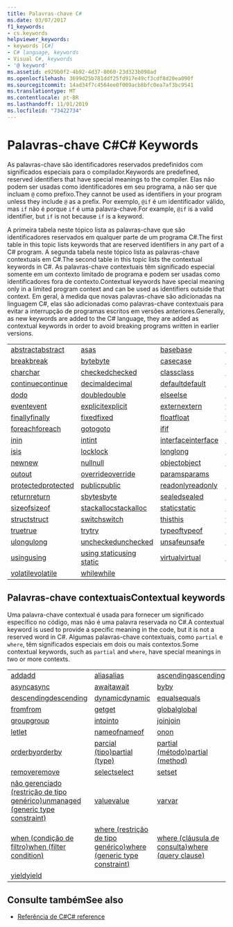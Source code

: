 ```yaml
---
title: Palavras-chave C#
ms.date: 03/07/2017
f1_keywords:
- cs.keywords
helpviewer_keywords:
- keywords [C#]
- C# language, keywords
- Visual C#, keywords
- '@ keyword'
ms.assetid: e929b0f2-4b92-4d37-8060-23d323b098ad
ms.openlocfilehash: 3699d25b781ddf25fd917e49cf3cdf8d20ea090f
ms.sourcegitcommit: 14ad34f7c4564ee0f009acb8bfc0ea7af3bc9541
ms.translationtype: MT
ms.contentlocale: pt-BR
ms.lasthandoff: 11/01/2019
ms.locfileid: "73422734"
---
```

# <a name="c-keywords"></a><span data-ttu-id="797f5-102">Palavras-chave C#</span><span class="sxs-lookup"><span data-stu-id="797f5-102">C# Keywords</span></span>

<span data-ttu-id="797f5-103">As palavras-chave são identificadores reservados predefinidos com significados especiais para o compilador.</span><span class="sxs-lookup"><span data-stu-id="797f5-103">Keywords are predefined, reserved identifiers that have special meanings to the compiler.</span></span> <span data-ttu-id="797f5-104">Elas não podem ser usadas como identificadores em seu programa, a não ser que incluam `@` como prefixo.</span><span class="sxs-lookup"><span data-stu-id="797f5-104">They cannot be used as identifiers in your program unless they include `@` as a prefix.</span></span> <span data-ttu-id="797f5-105">Por exemplo, `@if` é um identificador válido, mas `if` não é porque `if` é uma palavra-chave.</span><span class="sxs-lookup"><span data-stu-id="797f5-105">For example, `@if` is a valid identifier, but `if` is not because `if` is a keyword.</span></span>  
  
 <span data-ttu-id="797f5-106">A primeira tabela neste tópico lista as palavras-chave que são identificadores reservados em qualquer parte de um programa C#.</span><span class="sxs-lookup"><span data-stu-id="797f5-106">The first table in this topic lists keywords that are reserved identifiers in any part of a C# program.</span></span> <span data-ttu-id="797f5-107">A segunda tabela neste tópico lista as palavras-chave contextuais em C#.</span><span class="sxs-lookup"><span data-stu-id="797f5-107">The second table in this topic lists the contextual keywords in C#.</span></span> <span data-ttu-id="797f5-108">As palavras-chave contextuais têm significado especial somente em um contexto limitado de programa e podem ser usadas como identificadores fora de contexto.</span><span class="sxs-lookup"><span data-stu-id="797f5-108">Contextual keywords have special meaning only in a limited program context and can be used as identifiers outside that context.</span></span> <span data-ttu-id="797f5-109">Em geral, à medida que novas palavras-chave são adicionadas na linguagem C#, elas são adicionadas como palavras-chave contextuais para evitar a interrupção de programas escritos em versões anteriores.</span><span class="sxs-lookup"><span data-stu-id="797f5-109">Generally, as new keywords are added to the C# language, they are added as contextual keywords in order to avoid breaking programs written in earlier versions.</span></span>  
  
|||||  
|---|---|---|---|  
|[<span data-ttu-id="797f5-110">abstract</span><span class="sxs-lookup"><span data-stu-id="797f5-110">abstract</span></span>](abstract.md)|[<span data-ttu-id="797f5-111">as</span><span class="sxs-lookup"><span data-stu-id="797f5-111">as</span></span>](../operators/type-testing-and-cast.md#as-operator)|[<span data-ttu-id="797f5-112">base</span><span class="sxs-lookup"><span data-stu-id="797f5-112">base</span></span>](base.md)|[<span data-ttu-id="797f5-113">bool</span><span class="sxs-lookup"><span data-stu-id="797f5-113">bool</span></span>](bool.md)|  
|[<span data-ttu-id="797f5-114">break</span><span class="sxs-lookup"><span data-stu-id="797f5-114">break</span></span>](break.md)|[<span data-ttu-id="797f5-115">byte</span><span class="sxs-lookup"><span data-stu-id="797f5-115">byte</span></span>](../builtin-types/integral-numeric-types.md)|[<span data-ttu-id="797f5-116">case</span><span class="sxs-lookup"><span data-stu-id="797f5-116">case</span></span>](switch.md)|[<span data-ttu-id="797f5-117">catch</span><span class="sxs-lookup"><span data-stu-id="797f5-117">catch</span></span>](try-catch.md)|  
|[<span data-ttu-id="797f5-118">char</span><span class="sxs-lookup"><span data-stu-id="797f5-118">char</span></span>](char.md)|[<span data-ttu-id="797f5-119">checked</span><span class="sxs-lookup"><span data-stu-id="797f5-119">checked</span></span>](checked.md)|[<span data-ttu-id="797f5-120">class</span><span class="sxs-lookup"><span data-stu-id="797f5-120">class</span></span>](class.md)|[<span data-ttu-id="797f5-121">const</span><span class="sxs-lookup"><span data-stu-id="797f5-121">const</span></span>](const.md)|  
|[<span data-ttu-id="797f5-122">continue</span><span class="sxs-lookup"><span data-stu-id="797f5-122">continue</span></span>](continue.md)|[<span data-ttu-id="797f5-123">decimal</span><span class="sxs-lookup"><span data-stu-id="797f5-123">decimal</span></span>](../builtin-types/floating-point-numeric-types.md)|[<span data-ttu-id="797f5-124">default</span><span class="sxs-lookup"><span data-stu-id="797f5-124">default</span></span>](default.md)|[<span data-ttu-id="797f5-125">delegate</span><span class="sxs-lookup"><span data-stu-id="797f5-125">delegate</span></span>](../builtin-types/reference-types.md)|  
|[<span data-ttu-id="797f5-126">do</span><span class="sxs-lookup"><span data-stu-id="797f5-126">do</span></span>](do.md)|[<span data-ttu-id="797f5-127">double</span><span class="sxs-lookup"><span data-stu-id="797f5-127">double</span></span>](../builtin-types/floating-point-numeric-types.md)|[<span data-ttu-id="797f5-128">else</span><span class="sxs-lookup"><span data-stu-id="797f5-128">else</span></span>](if-else.md)|[<span data-ttu-id="797f5-129">enum</span><span class="sxs-lookup"><span data-stu-id="797f5-129">enum</span></span>](enum.md)|  
|[<span data-ttu-id="797f5-130">event</span><span class="sxs-lookup"><span data-stu-id="797f5-130">event</span></span>](event.md)|[<span data-ttu-id="797f5-131">explicit</span><span class="sxs-lookup"><span data-stu-id="797f5-131">explicit</span></span>](../operators/user-defined-conversion-operators.md)|[<span data-ttu-id="797f5-132">extern</span><span class="sxs-lookup"><span data-stu-id="797f5-132">extern</span></span>](extern.md)|[<span data-ttu-id="797f5-133">false</span><span class="sxs-lookup"><span data-stu-id="797f5-133">false</span></span>](false-literal.md)|  
|[<span data-ttu-id="797f5-134">finally</span><span class="sxs-lookup"><span data-stu-id="797f5-134">finally</span></span>](try-finally.md)|[<span data-ttu-id="797f5-135">fixed</span><span class="sxs-lookup"><span data-stu-id="797f5-135">fixed</span></span>](fixed-statement.md)|[<span data-ttu-id="797f5-136">float</span><span class="sxs-lookup"><span data-stu-id="797f5-136">float</span></span>](../builtin-types/floating-point-numeric-types.md)|[<span data-ttu-id="797f5-137">for</span><span class="sxs-lookup"><span data-stu-id="797f5-137">for</span></span>](for.md)|  
|[<span data-ttu-id="797f5-138">foreach</span><span class="sxs-lookup"><span data-stu-id="797f5-138">foreach</span></span>](foreach-in.md)|[<span data-ttu-id="797f5-139">goto</span><span class="sxs-lookup"><span data-stu-id="797f5-139">goto</span></span>](goto.md)|[<span data-ttu-id="797f5-140">if</span><span class="sxs-lookup"><span data-stu-id="797f5-140">if</span></span>](if-else.md)|[<span data-ttu-id="797f5-141">implicit</span><span class="sxs-lookup"><span data-stu-id="797f5-141">implicit</span></span>](../operators/user-defined-conversion-operators.md)|  
|[<span data-ttu-id="797f5-142">in</span><span class="sxs-lookup"><span data-stu-id="797f5-142">in</span></span>](in.md)|[<span data-ttu-id="797f5-143">int</span><span class="sxs-lookup"><span data-stu-id="797f5-143">int</span></span>](../builtin-types/integral-numeric-types.md)|[<span data-ttu-id="797f5-144">interface</span><span class="sxs-lookup"><span data-stu-id="797f5-144">interface</span></span>](interface.md)|[<span data-ttu-id="797f5-145">internal</span><span class="sxs-lookup"><span data-stu-id="797f5-145">internal</span></span>](internal.md)|
|[<span data-ttu-id="797f5-146">is</span><span class="sxs-lookup"><span data-stu-id="797f5-146">is</span></span>](is.md)|[<span data-ttu-id="797f5-147">lock</span><span class="sxs-lookup"><span data-stu-id="797f5-147">lock</span></span>](lock-statement.md)|[<span data-ttu-id="797f5-148">long</span><span class="sxs-lookup"><span data-stu-id="797f5-148">long</span></span>](../builtin-types/integral-numeric-types.md)|[<span data-ttu-id="797f5-149">namespace</span><span class="sxs-lookup"><span data-stu-id="797f5-149">namespace</span></span>](namespace.md)|
|[<span data-ttu-id="797f5-150">new</span><span class="sxs-lookup"><span data-stu-id="797f5-150">new</span></span>](../operators/new-operator.md)|[<span data-ttu-id="797f5-151">null</span><span class="sxs-lookup"><span data-stu-id="797f5-151">null</span></span>](null.md)|[<span data-ttu-id="797f5-152">object</span><span class="sxs-lookup"><span data-stu-id="797f5-152">object</span></span>](../builtin-types/reference-types.md)|[<span data-ttu-id="797f5-153">operator</span><span class="sxs-lookup"><span data-stu-id="797f5-153">operator</span></span>](../operators/operator-overloading.md)|
|[<span data-ttu-id="797f5-154">out</span><span class="sxs-lookup"><span data-stu-id="797f5-154">out</span></span>](out.md)|[<span data-ttu-id="797f5-155">override</span><span class="sxs-lookup"><span data-stu-id="797f5-155">override</span></span>](override.md)|[<span data-ttu-id="797f5-156">params</span><span class="sxs-lookup"><span data-stu-id="797f5-156">params</span></span>](params.md)|[<span data-ttu-id="797f5-157">private</span><span class="sxs-lookup"><span data-stu-id="797f5-157">private</span></span>](private.md)|
|[<span data-ttu-id="797f5-158">protected</span><span class="sxs-lookup"><span data-stu-id="797f5-158">protected</span></span>](protected.md)|[<span data-ttu-id="797f5-159">public</span><span class="sxs-lookup"><span data-stu-id="797f5-159">public</span></span>](public.md)|[<span data-ttu-id="797f5-160">readonly</span><span class="sxs-lookup"><span data-stu-id="797f5-160">readonly</span></span>](readonly.md)|[<span data-ttu-id="797f5-161">ref</span><span class="sxs-lookup"><span data-stu-id="797f5-161">ref</span></span>](ref.md)|
|[<span data-ttu-id="797f5-162">return</span><span class="sxs-lookup"><span data-stu-id="797f5-162">return</span></span>](return.md)|[<span data-ttu-id="797f5-163">sbyte</span><span class="sxs-lookup"><span data-stu-id="797f5-163">sbyte</span></span>](../builtin-types/integral-numeric-types.md)|[<span data-ttu-id="797f5-164">sealed</span><span class="sxs-lookup"><span data-stu-id="797f5-164">sealed</span></span>](sealed.md)|[<span data-ttu-id="797f5-165">short</span><span class="sxs-lookup"><span data-stu-id="797f5-165">short</span></span>](../builtin-types/integral-numeric-types.md)||
[<span data-ttu-id="797f5-166">sizeof</span><span class="sxs-lookup"><span data-stu-id="797f5-166">sizeof</span></span>](../operators/sizeof.md)|[<span data-ttu-id="797f5-167">stackalloc</span><span class="sxs-lookup"><span data-stu-id="797f5-167">stackalloc</span></span>](../operators/stackalloc.md)|[<span data-ttu-id="797f5-168">static</span><span class="sxs-lookup"><span data-stu-id="797f5-168">static</span></span>](static.md)|[<span data-ttu-id="797f5-169">string</span><span class="sxs-lookup"><span data-stu-id="797f5-169">string</span></span>](../builtin-types/reference-types.md)|
|[<span data-ttu-id="797f5-170">struct</span><span class="sxs-lookup"><span data-stu-id="797f5-170">struct</span></span>](struct.md)|[<span data-ttu-id="797f5-171">switch</span><span class="sxs-lookup"><span data-stu-id="797f5-171">switch</span></span>](switch.md)|[<span data-ttu-id="797f5-172">this</span><span class="sxs-lookup"><span data-stu-id="797f5-172">this</span></span>](this.md)|[<span data-ttu-id="797f5-173">throw</span><span class="sxs-lookup"><span data-stu-id="797f5-173">throw</span></span>](throw.md)|
|[<span data-ttu-id="797f5-174">true</span><span class="sxs-lookup"><span data-stu-id="797f5-174">true</span></span>](true-literal.md)|[<span data-ttu-id="797f5-175">try</span><span class="sxs-lookup"><span data-stu-id="797f5-175">try</span></span>](try-catch.md)|[<span data-ttu-id="797f5-176">typeof</span><span class="sxs-lookup"><span data-stu-id="797f5-176">typeof</span></span>](../operators/type-testing-and-cast.md#typeof-operator)|[<span data-ttu-id="797f5-177">uint</span><span class="sxs-lookup"><span data-stu-id="797f5-177">uint</span></span>](../builtin-types/integral-numeric-types.md)|
|[<span data-ttu-id="797f5-178">ulong</span><span class="sxs-lookup"><span data-stu-id="797f5-178">ulong</span></span>](../builtin-types/integral-numeric-types.md)|[<span data-ttu-id="797f5-179">unchecked</span><span class="sxs-lookup"><span data-stu-id="797f5-179">unchecked</span></span>](unchecked.md)|[<span data-ttu-id="797f5-180">unsafe</span><span class="sxs-lookup"><span data-stu-id="797f5-180">unsafe</span></span>](unsafe.md)|[<span data-ttu-id="797f5-181">ushort</span><span class="sxs-lookup"><span data-stu-id="797f5-181">ushort</span></span>](../builtin-types/integral-numeric-types.md)|
|[<span data-ttu-id="797f5-182">using</span><span class="sxs-lookup"><span data-stu-id="797f5-182">using</span></span>](using.md)|[<span data-ttu-id="797f5-183">using static</span><span class="sxs-lookup"><span data-stu-id="797f5-183">using static</span></span>](using-static.md)|[<span data-ttu-id="797f5-184">virtual</span><span class="sxs-lookup"><span data-stu-id="797f5-184">virtual</span></span>](virtual.md)|[<span data-ttu-id="797f5-185">void</span><span class="sxs-lookup"><span data-stu-id="797f5-185">void</span></span>](void.md)|
|[<span data-ttu-id="797f5-186">volatile</span><span class="sxs-lookup"><span data-stu-id="797f5-186">volatile</span></span>](volatile.md)|[<span data-ttu-id="797f5-187">while</span><span class="sxs-lookup"><span data-stu-id="797f5-187">while</span></span>](while.md)|

## <a name="contextual-keywords"></a><span data-ttu-id="797f5-188">Palavras-chave contextuais</span><span class="sxs-lookup"><span data-stu-id="797f5-188">Contextual keywords</span></span>

 <span data-ttu-id="797f5-189">Uma palavra-chave contextual é usada para fornecer um significado específico no código, mas não é uma palavra reservada no C#.</span><span class="sxs-lookup"><span data-stu-id="797f5-189">A contextual keyword is used to provide a specific meaning in the code, but it is not a reserved word in C#.</span></span> <span data-ttu-id="797f5-190">Algumas palavras-chave contextuais, como `partial` e `where`, têm significados especiais em dois ou mais contextos.</span><span class="sxs-lookup"><span data-stu-id="797f5-190">Some contextual keywords, such as `partial` and `where`, have special meanings in two or more contexts.</span></span>  
  
||||  
|---|---|---|  
|[<span data-ttu-id="797f5-191">add</span><span class="sxs-lookup"><span data-stu-id="797f5-191">add</span></span>](add.md)|[<span data-ttu-id="797f5-192">alias</span><span class="sxs-lookup"><span data-stu-id="797f5-192">alias</span></span>](extern-alias.md)|[<span data-ttu-id="797f5-193">ascending</span><span class="sxs-lookup"><span data-stu-id="797f5-193">ascending</span></span>](ascending.md)|
|[<span data-ttu-id="797f5-194">async</span><span class="sxs-lookup"><span data-stu-id="797f5-194">async</span></span>](async.md)|[<span data-ttu-id="797f5-195">await</span><span class="sxs-lookup"><span data-stu-id="797f5-195">await</span></span>](../operators/await.md)|[<span data-ttu-id="797f5-196">by</span><span class="sxs-lookup"><span data-stu-id="797f5-196">by</span></span>](by.md)|
|[<span data-ttu-id="797f5-197">descending</span><span class="sxs-lookup"><span data-stu-id="797f5-197">descending</span></span>](descending.md)|[<span data-ttu-id="797f5-198">dynamic</span><span class="sxs-lookup"><span data-stu-id="797f5-198">dynamic</span></span>](../builtin-types/reference-types.md)|[<span data-ttu-id="797f5-199">equals</span><span class="sxs-lookup"><span data-stu-id="797f5-199">equals</span></span>](equals.md)|
|[<span data-ttu-id="797f5-200">from</span><span class="sxs-lookup"><span data-stu-id="797f5-200">from</span></span>](from-clause.md)|[<span data-ttu-id="797f5-201">get</span><span class="sxs-lookup"><span data-stu-id="797f5-201">get</span></span>](get.md)|[<span data-ttu-id="797f5-202">global</span><span class="sxs-lookup"><span data-stu-id="797f5-202">global</span></span>](../operators/namespace-alias-qualifier.md)|
|[<span data-ttu-id="797f5-203">group</span><span class="sxs-lookup"><span data-stu-id="797f5-203">group</span></span>](group-clause.md)|[<span data-ttu-id="797f5-204">into</span><span class="sxs-lookup"><span data-stu-id="797f5-204">into</span></span>](into.md)|[<span data-ttu-id="797f5-205">join</span><span class="sxs-lookup"><span data-stu-id="797f5-205">join</span></span>](join-clause.md)|
|[<span data-ttu-id="797f5-206">let</span><span class="sxs-lookup"><span data-stu-id="797f5-206">let</span></span>](let-clause.md)|[<span data-ttu-id="797f5-207">nameof</span><span class="sxs-lookup"><span data-stu-id="797f5-207">nameof</span></span>](../operators/nameof.md)|[<span data-ttu-id="797f5-208">on</span><span class="sxs-lookup"><span data-stu-id="797f5-208">on</span></span>](on.md)|
|[<span data-ttu-id="797f5-209">orderby</span><span class="sxs-lookup"><span data-stu-id="797f5-209">orderby</span></span>](orderby-clause.md)|[<span data-ttu-id="797f5-210">parcial (tipo)</span><span class="sxs-lookup"><span data-stu-id="797f5-210">partial (type)</span></span>](partial-type.md)|[<span data-ttu-id="797f5-211">partial (método)</span><span class="sxs-lookup"><span data-stu-id="797f5-211">partial (method)</span></span>](partial-method.md)|
|[<span data-ttu-id="797f5-212">remove</span><span class="sxs-lookup"><span data-stu-id="797f5-212">remove</span></span>](remove.md)|[<span data-ttu-id="797f5-213">select</span><span class="sxs-lookup"><span data-stu-id="797f5-213">select</span></span>](select-clause.md)|[<span data-ttu-id="797f5-214">set</span><span class="sxs-lookup"><span data-stu-id="797f5-214">set</span></span>](set.md)|
|[<span data-ttu-id="797f5-215">não gerenciado (restrição de tipo genérico)</span><span class="sxs-lookup"><span data-stu-id="797f5-215">unmanaged (generic type constraint)</span></span>](where-generic-type-constraint.md)|[<span data-ttu-id="797f5-216">value</span><span class="sxs-lookup"><span data-stu-id="797f5-216">value</span></span>](value.md)|[<span data-ttu-id="797f5-217">var</span><span class="sxs-lookup"><span data-stu-id="797f5-217">var</span></span>](var.md)|
|[<span data-ttu-id="797f5-218">when (condição de filtro)</span><span class="sxs-lookup"><span data-stu-id="797f5-218">when (filter condition)</span></span>](when.md)|[<span data-ttu-id="797f5-219">where (restrição de tipo genérico)</span><span class="sxs-lookup"><span data-stu-id="797f5-219">where (generic type constraint)</span></span>](where-generic-type-constraint.md)|[<span data-ttu-id="797f5-220">where (cláusula de consulta)</span><span class="sxs-lookup"><span data-stu-id="797f5-220">where (query clause)</span></span>](where-clause.md)|
|[<span data-ttu-id="797f5-221">yield</span><span class="sxs-lookup"><span data-stu-id="797f5-221">yield</span></span>](yield.md)| | |
  
## <a name="see-also"></a><span data-ttu-id="797f5-222">Consulte também</span><span class="sxs-lookup"><span data-stu-id="797f5-222">See also</span></span>

- [<span data-ttu-id="797f5-223">Referência de C#</span><span class="sxs-lookup"><span data-stu-id="797f5-223">C# reference</span></span>](../index.md)
